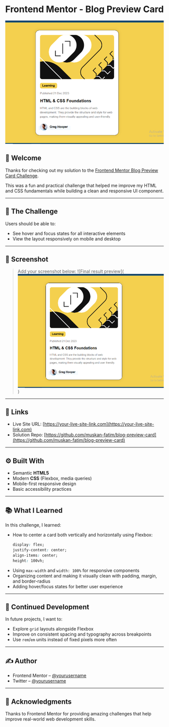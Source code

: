 
# Frontend Mentor - Blog Preview Card
![alt text](image.png)


## 👋 Welcome

Thanks for checking out my solution to the [Frontend Mentor Blog Preview Card Challenge](https://www.frontendmentor.io/challenges/blog-preview-card-ckPaj01IcS).

This was a fun and practical challenge that helped me improve my HTML and CSS fundamentals while building a clean and responsive UI component.

---

## 🧠 The Challenge

Users should be able to:

- See hover and focus states for all interactive elements
- View the layout responsively on mobile and desktop

---

## 📸 Screenshot

> Add your screenshot below:
![Final result preview](![alt text](image.png)
)

---

## 🔗 Links

- Live Site URL: [https://your-live-site-link.com](https://your-live-site-link.com)
- Solution Repo: [https://github.com/muskan-fatim/blog-preview-card](https://github.com/muskan-fatim/blog-preview-card)

---

## ⚙️ Built With

- Semantic **HTML5**
- Modern **CSS** (Flexbox, media queries)
- Mobile-first responsive design
- Basic accessibility practices

---

## 📚 What I Learned

In this challenge, I learned:

- How to center a card both vertically and horizontally using Flexbox:
  ```css
  display: flex;
  justify-content: center;
  align-items: center;
  height: 100vh;
  ```
- Using `max-width` and `width: 100%` for responsive components
- Organizing content and making it visually clean with padding, margin, and border-radius
- Adding hover/focus states for better user experience

---

## 🚧 Continued Development

In future projects, I want to:

- Explore `grid` layouts alongside Flexbox
- Improve on consistent spacing and typography across breakpoints
- Use `rem`/`em` units instead of fixed pixels more often

---

## ✍️ Author

- Frontend Mentor – [@yourusername](https://www.frontendmentor.io/profile/yourusername)
- Twitter – [@yourusername](https://twitter.com/yourusername)

---

## 🙌 Acknowledgments

Thanks to Frontend Mentor for providing amazing challenges that help improve real-world web development skills.

